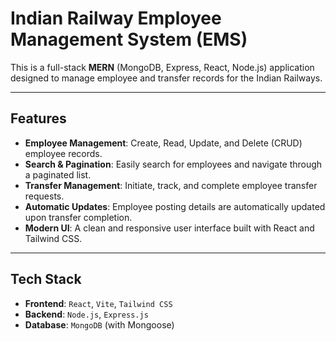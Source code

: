 # Indian Railway Employee Management System (EMS)

This is a full-stack **MERN** (MongoDB, Express, React, Node.js) application designed to manage employee and transfer records for the Indian Railways.

---

## Features

* **Employee Management**: Create, Read, Update, and Delete (CRUD) employee records.
* **Search & Pagination**: Easily search for employees and navigate through a paginated list.
* **Transfer Management**: Initiate, track, and complete employee transfer requests.
* **Automatic Updates**: Employee posting details are automatically updated upon transfer completion.
* **Modern UI**: A clean and responsive user interface built with React and Tailwind CSS.

---

## Tech Stack

* **Frontend**: `React`, `Vite`, `Tailwind CSS`
* **Backend**: `Node.js`, `Express.js`
* **Database**: `MongoDB` (with Mongoose)



